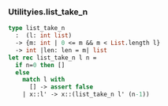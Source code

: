 

<a name = "list_take_n"></a>
### Utilityies.list_take_n

```ocaml utilities.ml
type list_take_n
  :  (l: int list)
  -> {m: int | 0 <= m && m < List.length l}
  -> int |len: len = m| list
let rec list_take_n l n =
  if n=0 then []
  else
    match l with
      [] -> assert false
    | x::l' -> x::(list_take_n l' (n-1))
```

